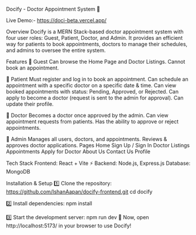 Docify - Doctor Appointment System 🏥

Live Demo:- https://doci-beta.vercel.app/

Overview
Docify is a MERN Stack-based doctor appointment system with four user roles: Guest, Patient, Doctor, and Admin. It provides an efficient way for patients to book appointments, doctors to manage their schedules, and admins to oversee the entire system.

Features
🔹 Guest
   Can browse the Home Page and Doctor Listings.
  Cannot book an appointment.
  
🔹 Patient
  Must register and log in to book an appointment.
  Can schedule an appointment with a specific doctor on a specific date & time.
  Can view booked appointments with status: Pending, Approved, or Rejected.
  Can apply to become a doctor (request is sent to the admin for approval).
  Can update their profile.

🔹 Doctor
  Becomes a doctor once approved by the admin.
  Can view appointment requests from patients.
  Has the ability to approve or reject appointments.

🔹 Admin
  Manages all users, doctors, and appointments.
  Reviews & approves doctor applications.
  Pages
  Home
  Sign Up / Sign In
  Doctor Listings
  Appointments
  Apply for Doctor
  About Us
  Contact Us
  Profile

Tech Stack
Frontend: React + Vite ⚡
Backend: Node.js, Express.js
Database: MongoDB


Installation & Setup
1️⃣ Clone the repository:
   https://github.com/IshanAapan/docify-frontend.git
  cd docify
  
2️⃣ Install dependencies:
  npm install
  
3️⃣ Start the development server:
  npm run dev
🚀 Now, open http://localhost:5173/ in your browser to use Docify!
